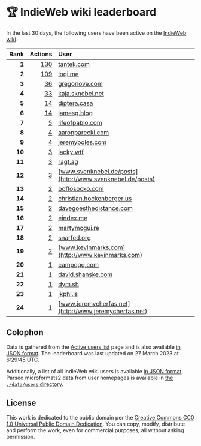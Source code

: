 # 🏆 IndieWeb wiki leaderboard

In the last 30 days, the following users have been active on the [IndieWeb wiki](https://indieweb.org).

| Rank | Actions | User |
|-----:|--------:|:-----|
| **1** | [130](https://indieweb.org/Special:Contributions/Tantek.com) | [tantek.com](http://tantek.com) |
| **2** | [109](https://indieweb.org/Special:Contributions/Loqi.me) | [loqi.me](http://loqi.me) |
| **3** | [36](https://indieweb.org/Special:Contributions/Gregorlove.com) | [gregorlove.com](http://gregorlove.com) |
| **4** | [33](https://indieweb.org/Special:Contributions/Kaja.sknebel.net) | [kaja.sknebel.net](http://kaja.sknebel.net) |
| **5** | [14](https://indieweb.org/Special:Contributions/Diptera.casa) | [diptera.casa](http://diptera.casa) |
| **6** | [14](https://indieweb.org/Special:Contributions/Jamesg.blog) | [jamesg.blog](http://jamesg.blog) |
| **7** | [5](https://indieweb.org/Special:Contributions/Lifeofpablo.com) | [lifeofpablo.com](http://lifeofpablo.com) |
| **8** | [4](https://indieweb.org/Special:Contributions/Aaronparecki.com) | [aaronparecki.com](http://aaronparecki.com) |
| **9** | [4](https://indieweb.org/Special:Contributions/Jeremyboles.com) | [jeremyboles.com](http://jeremyboles.com) |
| **10** | [3](https://indieweb.org/Special:Contributions/Jacky.wtf) | [jacky.wtf](http://jacky.wtf) |
| **11** | [3](https://indieweb.org/Special:Contributions/Ragt.ag) | [ragt.ag](http://ragt.ag) |
| **12** | [3](https://indieweb.org/Special:Contributions/Www.svenknebel.de_posts) | [www.svenknebel.de/posts](http://www.svenknebel.de/posts) |
| **13** | [2](https://indieweb.org/Special:Contributions/Boffosocko.com) | [boffosocko.com](http://boffosocko.com) |
| **14** | [2](https://indieweb.org/Special:Contributions/Christian.hockenberger.us) | [christian.hockenberger.us](http://christian.hockenberger.us) |
| **15** | [2](https://indieweb.org/Special:Contributions/Davegoesthedistance.com) | [davegoesthedistance.com](http://davegoesthedistance.com) |
| **16** | [2](https://indieweb.org/Special:Contributions/Eindex.me) | [eindex.me](http://eindex.me) |
| **17** | [2](https://indieweb.org/Special:Contributions/Martymcgui.re) | [martymcgui.re](http://martymcgui.re) |
| **18** | [2](https://indieweb.org/Special:Contributions/Snarfed.org) | [snarfed.org](http://snarfed.org) |
| **19** | [2](https://indieweb.org/Special:Contributions/Www.kevinmarks.com) | [www.kevinmarks.com](http://www.kevinmarks.com) |
| **20** | [1](https://indieweb.org/Special:Contributions/Campegg.com) | [campegg.com](http://campegg.com) |
| **21** | [1](https://indieweb.org/Special:Contributions/David.shanske.com) | [david.shanske.com](http://david.shanske.com) |
| **22** | [1](https://indieweb.org/Special:Contributions/Dym.sh) | [dym.sh](http://dym.sh) |
| **23** | [1](https://indieweb.org/Special:Contributions/Jkphl.is) | [jkphl.is](http://jkphl.is) |
| **24** | [1](https://indieweb.org/Special:Contributions/Www.jeremycherfas.net) | [www.jeremycherfas.net](http://www.jeremycherfas.net) |


## Colophon

Data is gathered from the [Active users list](https://indieweb.org/Special:ActiveUsers) page and is also available [in JSON format](https://github.com/jgarber623/indieweb-wiki-leaderboard/blob/main/data/leaderboard.json). The leaderboard was last updated on 27 March 2023 at 6:29:45 UTC.

Additionally, a list of all IndieWeb wiki users is available [in JSON format](https://github.com/jgarber623/indieweb-wiki-leaderboard/blob/main/data/users.json). Parsed microformats2 data from user homepages is available in [the `./data/users` directory](https://github.com/jgarber623/indieweb-wiki-leaderboard/blob/main/data/users).

## License

This work is dedicated to the public domain per the [Creative Commons CC0 1.0 Universal Public Domain Dedication](https://creativecommons.org/publicdomain/zero/1.0/). You can copy, modify, distribute and perform the work, even for commercial purposes, all without asking permission.
